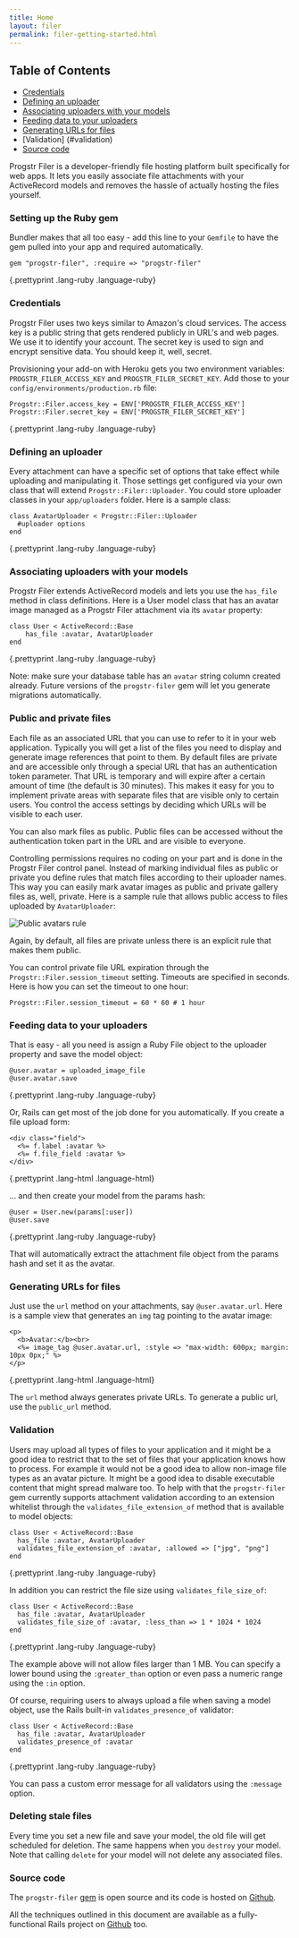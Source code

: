 ```yaml
---
title: Home
layout: filer
permalink: filer-getting-started.html
---
```

## Table of Contents

* [Credentials](#credentials)
* [Defining an uploader](#defining_an_uploader)
* [Associating uploaders with your models](#associating_uploaders_with_your_models)
* [Feeding data to your uploaders](#feeding_data_to_your_uploaders)
* [Generating URLs for files](#generating_urls_for_files)
* [Validation] (#validation)
* [Source code](#source_code)


Progstr Filer is a developer-friendly file hosting platform built specifically for web apps. It lets you easily associate file attachments with your ActiveRecord models and removes the hassle of actually hosting the files yourself.

### Setting up the Ruby gem

Bundler makes that all too easy - add this line to your `Gemfile` to have the gem pulled into your app and required automatically.


    gem "progstr-filer", :require => "progstr-filer"
{.prettyprint .lang-ruby .language-ruby}


### Credentials

Progstr Filer uses two keys similar to Amazon's cloud services. The access key is a public string that gets rendered publicly in URL's and web pages. We use it to identify your account. The secret key is used to sign and encrypt sensitive data. You should keep it, well, secret.

Provisioning your add-on with Heroku gets you two environment variables: `PROGSTR_FILER_ACCESS_KEY` and `PROGSTR_FILER_SECRET_KEY`. Add those to your `config/environments/production.rb` file:


    Progstr::Filer.access_key = ENV['PROGSTR_FILER_ACCESS_KEY']
    Progstr::Filer.secret_key = ENV['PROGSTR_FILER_SECRET_KEY']
{.prettyprint .lang-ruby .language-ruby}


### Defining an uploader

Every attachment can have a specific set of options that take effect while uploading and manipulating it. Those settings get configured via your own class that will extend `Progstr::Filer::Uploader`. You could store uploader classes in your `app/uploaders` folder. Here is a sample class:

    class AvatarUploader < Progstr::Filer::Uploader
      #uploader options
    end
{.prettyprint .lang-ruby .language-ruby}


### Associating uploaders with your models

Progstr Filer extends ActiveRecord models and lets you use the `has_file` method in class definitions. Here is a User model class that has an avatar image managed as a Progstr Filer attachment via its `avatar` property:

    class User < ActiveRecord::Base
        has_file :avatar, AvatarUploader
    end
{.prettyprint .lang-ruby .language-ruby}


Note: make sure your database table has an `avatar` string column created already. Future versions of the `progstr-filer` gem will let you generate migrations automatically.

### Public and private files

Each file as an associated URL that you can use to refer to it in your web application. Typically you will get a list of the files you need to display and generate image references that point to them. By default files are private and are accessible only through a special URL that has an authentication token parameter. That URL is temporary and will expire after a certain amount of time (the default is 30 minutes). This makes it easy for you to implement private areas with separate files that are visible only to certain users. You control the access settings by deciding which URLs will be visible to each user.

You can also mark files as public. Public files can be accessed without the authentication token part in the URL and are visible to everyone.

Controlling permissions requires no coding on your part and is done in the Progstr Filer control panel. Instead of marking individual files as public or private you define rules that match files according to their uploader names. This way you can easily mark avatar images as public and private gallery files as, well, private. Here is a sample rule that allows public access to files uploaded by `AvatarUploader`:

![Public avatars rule](http://i.imgur.com/LVm8t.png)

Again, by default, all files are private unless there is an explicit rule that makes them public.

You can control private file URL expiration through the `Progstr::Filer.session_timeout` setting. Timeouts are specified in seconds. Here is how you can set the timeout to one hour:

    Progstr::Filer.session_timeout = 60 * 60 # 1 hour

### Feeding data to your uploaders

That is easy - all you need is assign a Ruby File object to the uploader property and save the model object:

    @user.avatar = uploaded_image_file
    @user.avatar.save 
{.prettyprint .lang-ruby .language-ruby}


Or, Rails can get most of the job done for you automatically. If you create a file upload form:

    <div class="field">
      <%= f.label :avatar %>
      <%= f.file_field :avatar %>
    </div>
{.prettyprint .lang-html .language-html}


... and then create your model from the params hash:

    @user = User.new(params[:user])
    @user.save
{.prettyprint .lang-ruby .language-ruby}

That will automatically extract the attachment file object from the params hash and set it as the avatar.


### Generating URLs for files

Just use the `url` method on your attachments, say `@user.avatar.url`. Here is a sample view that generates an `img` tag pointing to the avatar image:

    <p>
      <b>Avatar:</b><br>
      <%= image_tag @user.avatar.url, :style => "max-width: 600px; margin: 10px 0px;" %>
    </p>
{.prettyprint .lang-html .language-html}

The `url` method always generates private URLs. To generate a public url, use the `public_url` method.

### Validation

Users may upload all types of files to your application and it might be a good idea to restrict that to the set of files that your application knows how to process. For example it would not be a good idea to allow non-image file types as an avatar picture. It might be a good idea to disable executable content that might spread malware too. To help with that the `progstr-filer` gem currently supports attachment validation according to an extension whitelist through the `validates_file_extension_of` method that is available to model objects:

    class User < ActiveRecord::Base
      has_file :avatar, AvatarUploader
      validates_file_extension_of :avatar, :allowed => ["jpg", "png"]
    end
{.prettyprint .lang-ruby .language-ruby}

In addition you can restrict the file size using `validates_file_size_of`:

    class User < ActiveRecord::Base
      has_file :avatar, AvatarUploader
      validates_file_size_of :avatar, :less_than => 1 * 1024 * 1024
    end
{.prettyprint .lang-ruby .language-ruby}

The example above will not allow files larger than 1 MB. You can specify a lower bound using the `:greater_than` option or even pass a numeric range using the `:in` option.

Of course, requiring users to always upload a file when saving a model object, use the Rails built-in `validates_presence_of` validator:

    class User < ActiveRecord::Base
      has_file :avatar, AvatarUploader
      validates_presence_of :avatar
    end
{.prettyprint .lang-ruby .language-ruby}

You can pass a custom error message for all validators using the `:message` option.

### Deleting stale files

Every time you set a new file and save your model, the old file will get scheduled for deletion. The same happens when you `destroy` your model. Note that calling `delete` for your model will not delete any associated files.

### Source code

The `progstr-filer` [gem](https://rubygems.org/gems/progstr-filer) is open source and its code is hosted on [Github](https://github.com/progstr/progstr-filer-gem).

All the techniques outlined in this document are available as a fully-functional Rails project on [Github](https://github.com/progstr/progstr-filer-demo) too.
